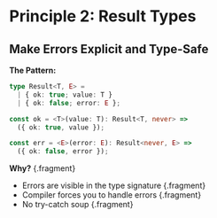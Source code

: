 # Principle 2: Result Types

## Make Errors Explicit and Type-Safe

**The Pattern:**
```typescript
type Result<T, E> =
  | { ok: true; value: T }
  | { ok: false; error: E };

const ok = <T>(value: T): Result<T, never> =>
  ({ ok: true, value });

const err = <E>(error: E): Result<never, E> =>
  ({ ok: false, error });
```

**Why?** {.fragment}
- Errors are visible in the type signature {.fragment}
- Compiler forces you to handle errors {.fragment}
- No try-catch soup {.fragment}

<!-- NOTES: Result types make errors first-class citizens. You can't ignore them - the type system won't let you. This is like Rust's Result or Go's error returns, but in TypeScript. -->
